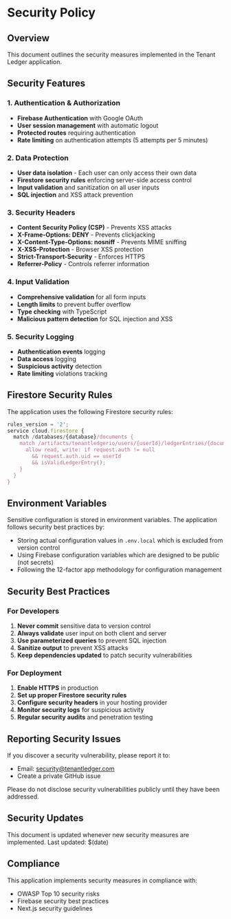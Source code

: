 # Security Policy

## Overview

This document outlines the security measures implemented in the Tenant Ledger application.

## Security Features

### 1. Authentication & Authorization
- **Firebase Authentication** with Google OAuth
- **User session management** with automatic logout
- **Protected routes** requiring authentication
- **Rate limiting** on authentication attempts (5 attempts per 5 minutes)

### 2. Data Protection
- **User data isolation** - Each user can only access their own data
- **Firestore security rules** enforcing server-side access control
- **Input validation** and sanitization on all user inputs
- **SQL injection** and XSS attack prevention

### 3. Security Headers
- **Content Security Policy (CSP)** - Prevents XSS attacks
- **X-Frame-Options: DENY** - Prevents clickjacking
- **X-Content-Type-Options: nosniff** - Prevents MIME sniffing
- **X-XSS-Protection** - Browser XSS protection
- **Strict-Transport-Security** - Enforces HTTPS
- **Referrer-Policy** - Controls referrer information

### 4. Input Validation
- **Comprehensive validation** for all form inputs
- **Length limits** to prevent buffer overflow
- **Type checking** with TypeScript
- **Malicious pattern detection** for SQL injection and XSS

### 5. Security Logging
- **Authentication events** logging
- **Data access** logging
- **Suspicious activity** detection
- **Rate limiting** violations tracking

## Firestore Security Rules

The application uses the following Firestore security rules:

```javascript
rules_version = '2';
service cloud.firestore {
  match /databases/{database}/documents {
    match /artifacts/tenantledgerio/users/{userId}/ledgerEntries/{document} {
      allow read, write: if request.auth != null 
        && request.auth.uid == userId
        && isValidLedgerEntry();
    }
  }
}
```

## Environment Variables

Sensitive configuration is stored in environment variables. The application follows security best practices by:

- Storing actual configuration values in `.env.local` which is excluded from version control
- Using Firebase configuration variables which are designed to be public (not secrets)
- Following the 12-factor app methodology for configuration management

## Security Best Practices

### For Developers
1. **Never commit** sensitive data to version control
2. **Always validate** user input on both client and server
3. **Use parameterized queries** to prevent SQL injection
4. **Sanitize output** to prevent XSS attacks
5. **Keep dependencies updated** to patch security vulnerabilities

### For Deployment
1. **Enable HTTPS** in production
2. **Set up proper Firestore security rules**
3. **Configure security headers** in your hosting provider
4. **Monitor security logs** for suspicious activity
5. **Regular security audits** and penetration testing

## Reporting Security Issues

If you discover a security vulnerability, please report it to:
- Email: security@tenantledger.com
- Create a private GitHub issue

Please do not disclose security vulnerabilities publicly until they have been addressed.

## Security Updates

This document is updated whenever new security measures are implemented. Last updated: $(date)

## Compliance

This application implements security measures in compliance with:
- OWASP Top 10 security risks
- Firebase security best practices
- Next.js security guidelines